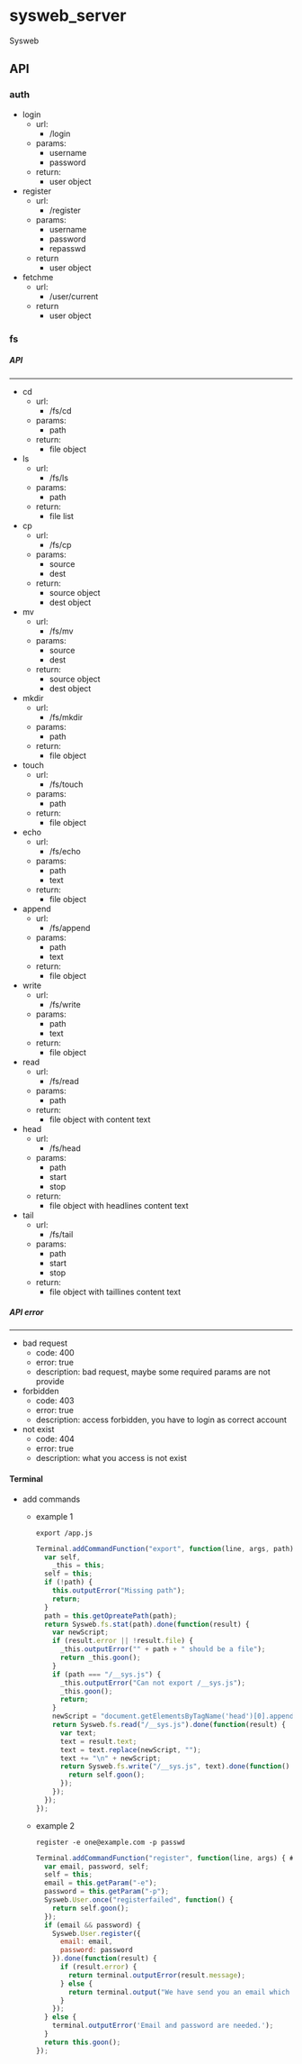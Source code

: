 sysweb_server
=============

Sysweb

## API

### auth

+ login
    * url:
        + /login
    * params:
        + username
        + password
    * return:
        + user object
+ register
    * url:
        + /register
    * params:
        + username
        + password
        + repasswd
    * return
        + user object
+ fetchme
    * url:
        + /user/current
    * return
        + user object

### fs
##### API
--------------
- cd
    * url:
        + /fs/cd
    * params:
        + path
    * return:
        + file object
- ls
    * url:
        + /fs/ls
    * params:
        + path
    * return:
        + file list
- cp
    * url:
        + /fs/cp
    * params:
        + source
        + dest
    * return:
        + source object
        + dest object
- mv
    * url:
        + /fs/mv
    * params:
        + source
        + dest
    * return:
        + source object
        + dest object
- mkdir
    * url:
        + /fs/mkdir
    * params:
        + path
    * return:
        + file object
- touch
    * url:
        + /fs/touch
    * params:
        + path
    * return:
        + file object
- echo
    * url:
        + /fs/echo
    * params:
        + path
        + text
    * return:
        + file object
- append
    * url:
        + /fs/append
    * params:
        + path
        + text
    * return:
        + file object
- write
    * url:
        + /fs/write
    * params:
        + path
        + text
    * return:
        + file object
- read
    * url:
        + /fs/read
    * params:
        + path
    * return:
        + file object with content text
- head
    * url:
        + /fs/head
    * params:
        + path
        + start
        + stop
    * return:
        + file object with headlines content text
- tail
    * url:
        + /fs/tail
    * params:
        + path
        + start
        + stop
    * return:
        + file object with taillines content text

##### API error
--------------
- bad request
    + code: 400
    + error: true
    + description: bad request, maybe some required params are not provide
- forbidden
    + code: 403
    + error: true
    + description: access forbidden, you have to login as correct account
- not exist
    + code: 404
    + error: true
    + description: what you access is not exist


#### Terminal
- add commands
    * example 1

        ``` shell
        export /app.js
        ```

        ``` javascript
        Terminal.addCommandFunction("export", function(line, args, path) { # line == export /app.js, args == ["/app.js"], path == args[0] == "/app.js"
          var self,
            _this = this;
          self = this;
          if (!path) {
            this.outputError("Missing path");
            return;
          }
          path = this.getOpreatePath(path);
          return Sysweb.fs.stat(path).done(function(result) {
            var newScript;
            if (result.error || !result.file) {
              _this.outputError("" + path + " should be a file");
              return _this.goon();
            }
            if (path === "/__sys.js") {
              _this.outputError("Can not export /__sys.js");
              _this.goon();
              return;
            }
            newScript = "document.getElementsByTagName('head')[0].appendChild(document.createElement('script')).setAttribute('src', '/sys_root/" + Sysweb.User.currentUser.username + path + "');";
            return Sysweb.fs.read("/__sys.js").done(function(result) {
              var text;
              text = result.text;
              text = text.replace(newScript, "");
              text += "\n" + newScript;
              return Sysweb.fs.write("/__sys.js", text).done(function() {
                return self.goon();
              });
            });
          });
        });
        ```

    * example 2

        ``` shell
        register -e one@example.com -p passwd
        ```

        ``` javascript
        Terminal.addCommandFunction("register", function(line, args) { # line == "register -e one@example.com -p passwd", args == ["-e", "one@example.com", "-p", "passwd"]
          var email, password, self;
          self = this;
          email = this.getParam("-e");
          password = this.getParam("-p");
          Sysweb.User.once("registerfailed", function() {
            return self.goon();
          });
          if (email && password) {
            Sysweb.User.register({
              email: email,
              password: password
            }).done(function(result) {
              if (result.error) {
                return terminal.outputError(result.message);
              } else {
                return terminal.output("We have send you an email which to active your account.");
              }
            });
          } else {
            terminal.outputError('Email and password are needed.');
          }
          return this.goon();
        });
        ```


